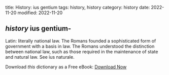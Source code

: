 title: History: ius gentium
tags: history, history
category: history
date: 2022-11-20
modified: 2022-11-20

## _history_  ius gentium-
Latin: literally national law.  The Romans
founded a sophisticated form of government with a basis in law.  The
Romans understood the distinction between national law, such as those
required in the maintenance of state and natural law. See   ius
naturale.


Download *this* dictionary as a Free eBook: [Download Now]({static}static/CairnsHistoryDictionary.pdf)

